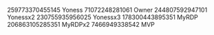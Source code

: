 259773370455145 Yoness
71072248281061 Owner
244807592947101 Yonessx2
230755935956025 Yonessx3
178300443895351 MyRDP
206863105285351 MyRDPx2
7466949338542 MVP

